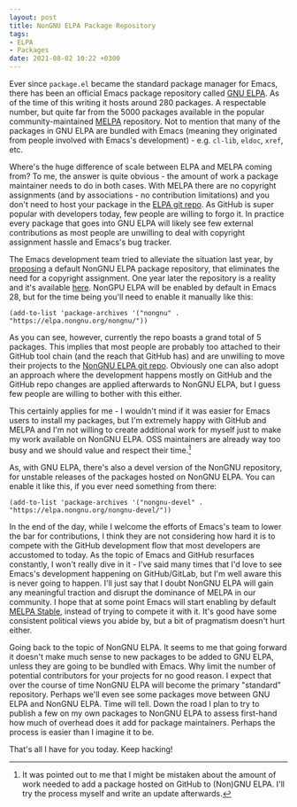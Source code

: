 ```yaml
---
layout: post
title: NonGNU ELPA Package Repository
tags:
- ELPA
- Packages
date: 2021-08-02 10:22 +0300
---
```

Ever since `package.el` became the standard package manager for Emacs, there has
been an official Emacs package repository called [GNU ELPA](https://elpa.gnu.org/packages/).  As of the time
of this writing it hosts around 280 packages. A respectable number, but quite
far from the 5000 packages available in the popular community-maintained
[MELPA](https://melpa.org) repository. Not to mention that many of the packages
in GNU ELPA are bundled with Emacs (meaning they originated from people involved
with Emacs's development) - e.g. `cl-lib`, `eldoc`, `xref`, etc.

Where's the huge difference of scale between ELPA and MELPA coming from? To me,
the answer is quite obvious - the amount of work a package maintainer needs to
do in both cases.  With MELPA there are no copyright assignments (and by
associations - no contribution limitations) and you don't need to host your
package in the [ELPA git
repo](https://git.savannah.gnu.org/cgit/emacs/elpa.git). As GitHub is super
popular with developers today, few people are willing to forgo it. In practice
every package that goes into GNU ELPA will likely see few external contributions as
most people are unwilling to deal with copyright assignment hassle and Emacs's bug
tracker.

The Emacs development team tried to alleviate the situation last year, by
[proposing](https://lists.gnu.org/archive/html/emacs-devel/2020-08/msg00152.html)
a default NonGNU ELPA package repository, that eliminates the need for a
copyright assignment. One year later the repository is a reality and it's
available [here](https://elpa.nongnu.org/nongnu/). NonGPU ELPA will be enabled
by default in Emacs 28, but for the time being you'll need to enable it manually like this:

``` emacs-lisp
(add-to-list 'package-archives '("nongnu" . "https://elpa.nongnu.org/nongnu/"))
```

As you can see, however, currently the repo boasts a grand total of 5 packages.
This implies that most people are probably too attached to their GitHub tool chain (and the reach that GitHub has) and are unwilling to move their projects to the
[NonGNU ELPA git repo](https://git.savannah.gnu.org/cgit/emacs/nongnu.git/). Obviously one can also adopt an approach where the development happens
mostly on GitHub and the GitHub repo changes are applied afterwards to NonGNU ELPA, but I guess few people are willing to bother with this either.

This certainly applies for me - I wouldn't mind if it was easier for Emacs users to install my packages, but I'm extremely happy with GitHub and MELPA and I'm
not willing to create additional work for myself just to make my work available on NonGNU ELPA. OSS maintainers are already way too busy and we should value
and respect their time.[^1]

As, with GNU ELPA, there's also a devel version of the NonGNU repository, for unstable releases of the packages hosted on NonGNU ELPA. You can enable it like this,
if you ever need something from there:

``` emacs-lisp
(add-to-list 'package-archives '("nongnu-devel" . "https://elpa.nongnu.org/nongnu-devel/"))
```

In the end of the day, while I welcome the efforts of Emacs's team to lower the
bar for contributions, I think they are not considering how hard it is to
compete with the GitHub development flow that most developers are accustomed to
today. As the topic of Emacs and GitHub resurfaces constantly, I won't really
dive in it - I've said many times that I'd love to see Emacs's development
happening on GitHub/GitLab, but I'm well aware this is never going to
happen. I'll just say that I doubt NonGNU ELPA will gain any meaningful traction
and disrupt the dominance of MELPA in our community. I hope that at some point
Emacs will start enabling by default [MELPA
Stable](https://elpa.gnu.org/packages/), instead of trying to compete it with
it. It's good have some consistent political views you abide by, but a bit of pragmatism
doesn't hurt either.

Going back to the topic of NonGNU ELPA. It seems to me that going forward it doesn't
make much sense to new packages to be added to GNU ELPA, unless they are going to be bundled with Emacs. Why limit the number of potential contributors for your projects for no good reason. I expect that over the course of time NonGNU ELPA will become
the primary "standard" repository. Perhaps we'll even see some packages move between GNU ELPA and NonGNU ELPA. Time will tell. Down the road I plan to try to publish
a few on my own packages to NonGNU ELPA to assess first-hand how much of overhead does it add for package maintainers. Perhaps the process is easier than I imagine it to
be.

That's all I have for you today. Keep hacking!

[^1]: It was pointed out to me that I might be mistaken about the amount of work needed to add a package hosted on GitHub to (Non)GNU ELPA. I'll try the process myself and write an update afterwards.
